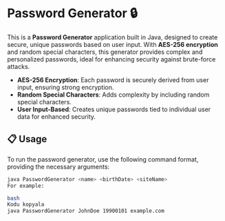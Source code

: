 # Password Generator 🔒

This is a **Password Generator** application built in Java, designed to create secure, unique passwords based on user input. With **AES-256 encryption** and random special characters, this generator provides complex and personalized passwords, ideal for enhancing security against brute-force attacks.

- **AES-256 Encryption**: Each password is securely derived from user input, ensuring strong encryption.
- **Random Special Characters**: Adds complexity by including random special characters.
- **User Input-Based**: Creates unique passwords tied to individual user data for enhanced security.

## 📋 Usage
To run the password generator, use the following command format, providing the necessary arguments:
```bash
java PasswordGenerator <name> <birthDate> <siteName>
For example:

bash
Kodu kopyala
java PasswordGenerator JohnDoe 19900101 example.com
